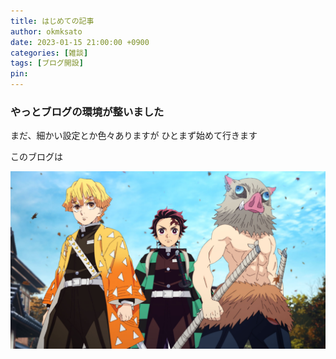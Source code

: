 ```yaml
---
title: はじめての記事
author: okmksato
date: 2023-01-15 21:00:00 +0900
categories: [雑談]
tags: [ブログ開設]
pin: 
---
```


### やっとブログの環境が整いました

まだ、細かい設定とか色々ありますが
ひとまず始めて行きます

このブログは


![鬼滅](/assets/images/3.jpg)
